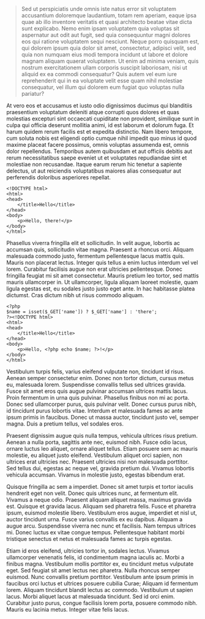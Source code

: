 > Sed ut perspiciatis unde omnis iste natus error sit voluptatem accusantium doloremque laudantium, totam rem aperiam, eaque ipsa quae ab illo inventore veritatis et quasi architecto beatae vitae dicta sunt explicabo. Nemo enim ipsam voluptatem quia voluptas sit aspernatur aut odit aut fugit, sed quia consequuntur magni dolores eos qui ratione voluptatem sequi nesciunt. Neque porro quisquam est, qui dolorem ipsum quia dolor sit amet, consectetur, adipisci velit, sed quia non numquam eius modi tempora incidunt ut labore et dolore magnam aliquam quaerat voluptatem. Ut enim ad minima veniam, quis nostrum exercitationem ullam corporis suscipit laboriosam, nisi ut aliquid ex ea commodi consequatur? Quis autem vel eum iure reprehenderit qui in ea voluptate velit esse quam nihil molestiae consequatur, vel illum qui dolorem eum fugiat quo voluptas nulla pariatur?

At vero eos et accusamus et iusto odio dignissimos ducimus qui blanditiis praesentium voluptatum deleniti atque corrupti quos dolores et quas molestias excepturi sint occaecati cupiditate non provident, similique sunt in culpa qui officia deserunt mollitia animi, id est laborum et dolorum fuga. Et harum quidem rerum facilis est et expedita distinctio. Nam libero tempore, cum soluta nobis est eligendi optio cumque nihil impedit quo minus id quod maxime placeat facere possimus, omnis voluptas assumenda est, omnis dolor repellendus. Temporibus autem quibusdam et aut officiis debitis aut rerum necessitatibus saepe eveniet ut et voluptates repudiandae sint et molestiae non recusandae. Itaque earum rerum hic tenetur a sapiente delectus, ut aut reiciendis voluptatibus maiores alias consequatur aut perferendis doloribus asperiores repellat.

```
<!DOCTYPE html>
<html>
<head>
    </title>Hello</title>
</head>
<body>
    <p>Hello, there!</p>
</body>
</html>
```

Phasellus viverra fringilla elit et sollicitudin. In velit augue, lobortis ac accumsan quis, sollicitudin vitae magna. Praesent a rhoncus orci. Aliquam malesuada commodo justo, fermentum pellentesque lacus mattis quis. Mauris non placerat lectus. Integer quis tellus a enim luctus interdum vel vel lorem. Curabitur facilisis augue non erat ultricies pellentesque. Donec fringilla feugiat mi sit amet consectetur. Mauris pretium leo tortor, sed mattis mauris ullamcorper in. Ut ullamcorper, ligula aliquam laoreet molestie, quam ligula egestas est, eu sodales justo justo eget ante. In hac habitasse platea dictumst. Cras dictum nibh ut risus commodo aliquam.

```
<?php
$name = isset($_GET['name']) ? $_GET['name'] : 'there';
?><!DOCTYPE html>
<html>
<head>
    </title>Hello</title>
</head>
<body>
    <p>Hello, <?php echo $name; ?>!</p>
</body>
</html>
```

Vestibulum turpis felis, varius eleifend vulputate non, tincidunt id risus. Aenean semper consectetur enim. Donec non tortor dictum, cursus metus eu, malesuada lorem. Suspendisse convallis tellus sed ultrices gravida. Fusce sit amet eros quis augue pulvinar accumsan ultrices mattis lacus. Proin fermentum in urna quis pulvinar. Phasellus finibus non mi ac porta. Donec sed ullamcorper purus, quis pulvinar velit. Donec cursus purus nibh, id tincidunt purus lobortis vitae. Interdum et malesuada fames ac ante ipsum primis in faucibus. Donec ut massa auctor, tincidunt justo vel, semper magna. Duis a pretium tellus, vel sodales eros.

Praesent dignissim augue quis nulla tempus, vehicula ultrices risus pretium. Aenean a nulla porta, sagittis ante nec, euismod nibh. Fusce odio lacus, ornare luctus leo aliquet, ornare aliquet tellus. Etiam posuere sem ac mauris molestie, eu aliquet justo eleifend. Vestibulum aliquet orci sapien, non ultrices erat ultricies nec. Praesent ultricies nisi non malesuada porttitor. Sed tellus dui, egestas ac neque vel, gravida pretium dui. Vivamus lobortis vehicula accumsan. Vivamus in molestie justo, egestas bibendum erat.

Quisque fringilla ac sem a imperdiet. Donec sit amet turpis et tortor iaculis hendrerit eget non velit. Donec quis ultrices nunc, at fermentum elit. Vivamus a neque odio. Praesent aliquam aliquet massa, maximus gravida est. Quisque et gravida lacus. Aliquam sed pharetra felis. Fusce et pharetra ipsum, euismod molestie libero. Vestibulum eros augue, imperdiet et nisl ut, auctor tincidunt urna. Fusce varius convallis ex eu dapibus. Aliquam a augue arcu. Suspendisse viverra nec nunc et facilisis. Nam tempus ultrices mi. Donec luctus ex vitae congue tempus. Pellentesque habitant morbi tristique senectus et netus et malesuada fames ac turpis egestas.

Etiam id eros eleifend, ultricies tortor in, sodales lectus. Vivamus ullamcorper venenatis felis, id condimentum magna iaculis ac. Morbi a finibus magna. Vestibulum mollis porttitor ex, eu tincidunt metus vulputate eget. Sed feugiat sit amet lectus nec pharetra. Nulla rhoncus semper euismod. Nunc convallis pretium porttitor. Vestibulum ante ipsum primis in faucibus orci luctus et ultrices posuere cubilia Curae; Aliquam id fermentum lorem. Aliquam tincidunt blandit lectus ac commodo. Vestibulum ut sapien lacus. Morbi aliquet lacus at malesuada tincidunt. Sed id orci enim. Curabitur justo purus, congue facilisis lorem porta, posuere commodo nibh. Mauris eu lacinia metus. Integer vitae felis lacus.

